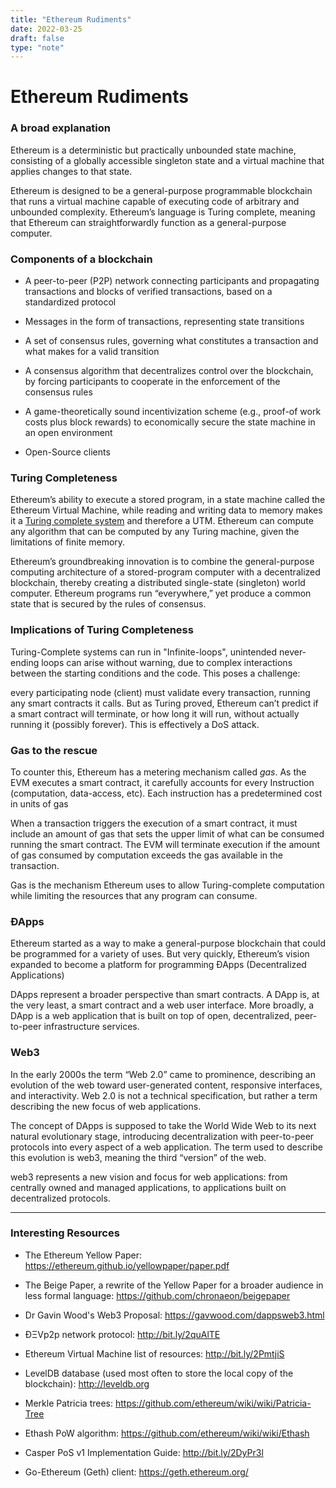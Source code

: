 ```yaml
---
title: "Ethereum Rudiments"
date: 2022-03-25
draft: false
type: "note"
---
```


# Ethereum Rudiments

### A broad explanation

Ethereum is a deterministic but practically unbounded state machine, consisting of a globally accessible singleton state and a virtual machine that applies changes to that state.

Ethereum is designed to be a general-purpose programmable blockchain that runs a virtual machine capable of executing code of arbitrary and unbounded complexity. Ethereum’s language is Turing complete, meaning that Ethereum can straightforwardly function as a general-purpose computer.

### Components of a blockchain

- A peer-to-peer (P2P) network connecting participants and propagating transactions and blocks of verified transactions, based on a standardized protocol

- Messages in the form of transactions, representing state transitions

- A set of consensus rules, governing what constitutes a transaction and what makes for a valid transition

- A consensus algorithm that decentralizes control over the blockchain, by forcing participants to cooperate in the enforcement of the consensus rules

- A game-theoretically sound incentivization scheme (e.g., proof-of work costs plus block rewards) to economically secure the state machine in an open environment

- Open-Source clients

### Turing Completeness

Ethereum’s ability to execute a stored program, in a state machine called the Ethereum Virtual Machine, while reading and writing data to memory makes it a [Turing complete system](/notes/turingcompleteness) and therefore a UTM. Ethereum can compute any algorithm that can be computed by any Turing machine, given the limitations of finite memory.

Ethereum’s groundbreaking innovation is to combine the general-purpose computing architecture of a stored-program computer with a decentralized blockchain, thereby creating a distributed single-state (singleton) world computer. Ethereum programs run “everywhere,” yet produce a common state that is secured by the rules of consensus.

### Implications of Turing Completeness

Turing-Complete systems can run in "Infinite-loops", unintended never-ending loops can arise without warning, due to complex interactions between the starting conditions and the code. This poses a challenge:

every participating node (client) must validate every transaction, running any smart contracts it calls. But as Turing proved, Ethereum can’t predict if a smart contract will terminate, or how long it will run, without actually running it (possibly forever). This is effectively a DoS attack.

### Gas to the rescue

To counter this, Ethereum has a metering mechanism called _gas_.
As the EVM executes a smart contract, it carefully accounts for every Instruction (computation, data-access, etc). Each instruction has a predetermined cost in units of gas

When a transaction triggers the execution of a smart contract, it must include an amount of gas that sets the upper limit of what can be consumed running the smart contract. The EVM will terminate execution if the amount of gas consumed by computation exceeds the gas available in the transaction.

Gas is the mechanism Ethereum uses to allow Turing-complete computation while limiting the resources that any program can consume.

### ÐApps

Ethereum started as a way to make a general-purpose blockchain that could be programmed for a variety of uses. But very quickly, Ethereum’s vision expanded to become a platform for programming ÐApps (Decentralized Applications)

DApps represent a broader perspective than smart contracts. A DApp is, at the very least, a smart contract and a web user interface. More broadly, a DApp is a web application that is built on top of open, decentralized, peer-to-peer infrastructure services.

### Web3

In the early 2000s the term “Web 2.0” came to prominence, describing an evolution of the web toward user-generated content, responsive interfaces, and interactivity. Web 2.0 is not a technical specification, but rather a term describing the new focus of web applications.

The concept of DApps is supposed to take the World Wide Web to its next natural evolutionary stage, introducing decentralization with peer-to-peer protocols into every aspect of a web application. The term used to describe this evolution is web3, meaning the third “version” of the web.

web3 represents a new vision and focus for web applications: from centrally owned and managed applications, to applications built on decentralized protocols.

---

### Interesting Resources

- The Ethereum Yellow Paper: https://ethereum.github.io/yellowpaper/paper.pdf

- The Beige Paper, a rewrite of the Yellow Paper for a broader audience in less formal language: https://github.com/chronaeon/beigepaper

- Dr Gavin Wood's Web3 Proposal: https://gavwood.com/dappsweb3.html

- ÐΞVp2p network protocol: http://bit.ly/2quAlTE

- Ethereum Virtual Machine list of resources: http://bit.ly/2PmtjiS

- LevelDB database (used most often to store the local copy of the blockchain): http://leveldb.org

- Merkle Patricia trees: https://github.com/ethereum/wiki/wiki/Patricia-Tree

- Ethash PoW algorithm: https://github.com/ethereum/wiki/wiki/Ethash

- Casper PoS v1 Implementation Guide: http://bit.ly/2DyPr3l

- Go-Ethereum (Geth) client: https://geth.ethereum.org/
